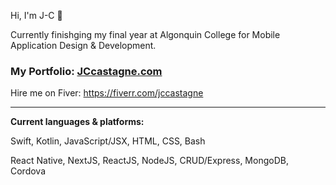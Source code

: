 Hi, I'm J-C 👋

Currently finishging my final year at Algonquin College for Mobile Application Design & Development.

### My Portfolio: [JCcastagne.com](http://jccastagne.com "JCcastagne.com")

Hire me on Fiver: https://fiverr.com/jccastagne

------------

**Current languages & platforms:**

Swift, Kotlin, JavaScript/JSX, HTML, CSS, Bash

React Native, NextJS, ReactJS, NodeJS, CRUD/Express, MongoDB, Cordova
